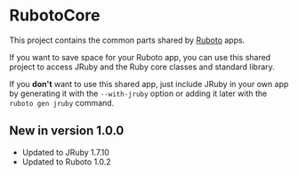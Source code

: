 # RubotoCore

This project contains the common parts shared by [Ruboto](http://ruboto.org/)
apps.

If you want to save space for your Ruboto app, you can use this shared project
to access JRuby and the Ruby core classes and standard library.

If you **don't** want to use this shared app, just include JRuby in your own app
by generating it with the ```--with-jruby``` option or adding it later with the
```ruboto gen jruby``` command.

## New in version 1.0.0

* Updated to JRuby 1.7.10
* Updated to Ruboto 1.0.2
